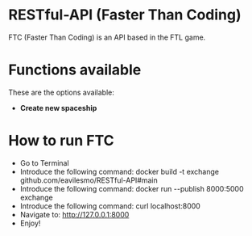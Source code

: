 # RESTful-API (Faster Than Coding)
FTC (Faster Than Coding) is an API based in the FTL game.

# Functions available
These are the options available:
- **Create new spaceship**

# How to run FTC
- Go to Terminal
- Introduce the following command: docker build -t exchange github.com/eavilesmo/RESTful-API#main
- Introduce the following command: docker run --publish 8000:5000 exchange
- Introduce the following command: curl localhost:8000
- Navigate to: http://127.0.0.1:8000
- Enjoy!
